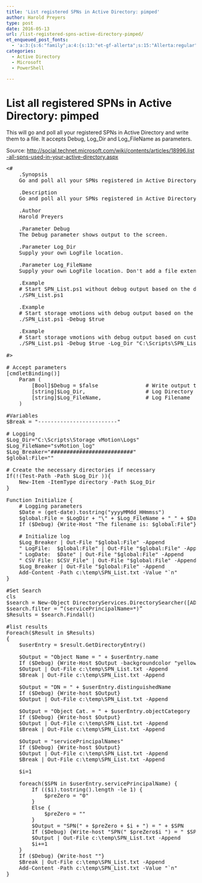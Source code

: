 ```yaml
---
title: 'List registered SPNs in Active Directory: pimped'
author: Harold Preyers
type: post
date: 2016-05-13
url: /list-registered-spns-active-directory-pimped/
et_enqueued_post_fonts:
  - 'a:3:{s:6:"family";a:4:{s:13:"et-gf-allerta";s:15:"Allerta:regular";s:11:"et-gf-alice";s:13:"Alice:regular";s:16:"et-gf-montserrat";s:137:"Montserrat:100,200,300,regular,500,600,700,800,900,100italic,200italic,300italic,italic,500italic,600italic,700italic,800italic,900italic";s:19:"et-gf-alegreya-sans";s:112:"Alegreya+Sans:100,100italic,300,300italic,regular,italic,500,500italic,700,700italic,800,800italic,900,900italic";}s:6:"subset";a:7:{i:0;s:5:"latin";i:1;s:8:"cyrillic";i:2;s:12:"cyrillic-ext";i:3;s:9:"latin-ext";i:4;s:10:"vietnamese";i:5;s:5:"greek";i:6;s:9:"greek-ext";}s:9:"cache_key";s:72:"{"gph":-1,"divi":"4.20.2","wp":"6.1.1","enable_all_character_sets":"on"}";}'
categories:
  - Active Directory
  - Microsoft
  - PowerShell

---
```

# List all registered SPNs in Active Directory: pimped

This will go and poll all your registered SPNs in Active Directory and write them to a file. It accepts Debug, Log\_Dir and Log\_FileName as parameters.

Source: <http://social.technet.microsoft.com/wiki/contents/articles/18996.list-all-spns-used-in-your-active-directory.aspx>

<pre class="lang:ps decode:true">&lt;#
	.Synopsis
	Go and poll all your SPNs registered in Active Directory and write them to a file

	.Description
	Go and poll all your SPNs registered in Active Directory and write them to a file.

	.Author
	Harold Preyers

	.Parameter Debug
	The Debug parameter shows output to the screen.

	.Parameter Log_Dir
	Supply your own LogFile location.

	.Parameter Log_FileName
	Supply your own LogFile location. Don't add a file extension, the script will construct a filename based on the time of launch and add a .log extension

	.Example
	# Start SPN_List.ps1 without debug output based on the default log file location
	./SPN_List.ps1

	.Example
	# Start storage vmotions with debug output based on the default log file location
	./SPN_List.ps1 -Debug $true 

	.Example
	# Start storage vmotions with debug output based on custom log file location
	./SPN_List.ps1 -Debug $true -Log_Dir "C:\Scripts\SPN_List\Logs" -Log_FileName SPN_list 

#&gt;

# Accept parameters
[cmdletBinding()]
	Param (
		[Bool]$Debug = $false				# Write output to console
		[string]$Log_Dir,					# Log Directory location
		[string]$Log_FileName,				# Log Filename
	)

#Variables
$Break = "-------------------------"

# Logging
$Log_Dir="C:\Scripts\Storage vMotion\Logs"
$Log_FileName="svMotion_log"
$Log_Breaker="##########################"
$global:File=""

# Create the necessary directories if necessary
If(!(Test-Path -Path $Log_Dir )){
	New-Item -ItemType directory -Path $Log_Dir
}

Function Initialize {
	# Logging parameters
	$Date = (get-date).tostring("yyyyMMdd_HHmmss")
	$global:File = $LogDir + "\" + $Log_FileName + "_" + $Date + ".log"
	If ($Debug) {Write-Host "The filename is: $global:File"}

	# Initialize log
	$Log_Breaker | Out-File "$global:File" -Append
	" LogFile:  $global:File" | Out-File "$global:File" -Append
	" LogDate:  $Date" | Out-File "$global:File" -Append
	" CSV File: $CSV_File" | Out-File "$global:File" -Append
	$Log_Breaker | Out-File "$global:File" -Append
	Add-Content -Path c:\temp\SPN_List.txt -Value "`n"
}

#Set Search
cls
$search = New-Object DirectoryServices.DirectorySearcher([ADSI]“”)
$search.filter = “(servicePrincipalName=*)”
$Results = $search.Findall()

#list results
Foreach($Result in $Results)
{
	$userEntry = $result.GetDirectoryEntry()

	$Output = "Object Name = " + $userEntry.name
	If ($Debug) {Write-Host $Output -backgroundcolor "yellow" -foregroundcolor "black"}
	$Output | Out-File c:\temp\SPN_List.txt -Append
	$Break | Out-File c:\temp\SPN_List.txt -Append

	$Output = "DN = " + $userEntry.distinguishedName
	If ($Debug) {Write-host $Output}
	$Output | Out-File c:\temp\SPN_List.txt -Append

	$Output = "Object Cat. = " + $userEntry.objectCategory
	If ($Debug) {Write-host $Output}
	$Output | Out-File c:\temp\SPN_List.txt -Append
	$Break | Out-File c:\temp\SPN_List.txt -Append

	$Output = "servicePrincipalNames"
	If ($Debug) {Write-host $Output}
	$Output | Out-File c:\temp\SPN_List.txt -Append
	$Break | Out-File c:\temp\SPN_List.txt -Append

	$i=1

	foreach($SPN in $userEntry.servicePrincipalName) {
		If (($i).tostring().length -le 1) {
			$preZero = "0"
		}
		Else {
			$preZero = ""
		}
		$Output = "SPN(" + $preZero + $i + ") = " + $SPN
		If ($Debug) {Write-host "SPN(" $preZero$i ") = " $SPN}
		$Output | Out-File c:\temp\SPN_List.txt -Append
		$i+=1
	}
	If ($Debug) {Write-host ""}
	$Break | Out-File c:\temp\SPN_List.txt -Append
	Add-Content -Path c:\temp\SPN_List.txt -Value "`n"
}</pre>

&nbsp;